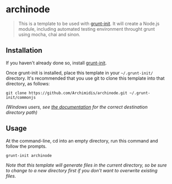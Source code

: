 archinode
=========

> This is a template to be used with [grunt-init][]. It will create a Node.js module, including automated testing environment throught grunt using mocha, chai and sinon.

[grunt-init]: http://gruntjs.com/project-scaffolding

## Installation
If you haven't already done so, install [grunt-init][].

Once grunt-init is installed, place this template in your `~/.grunt-init/` directory. It's recommended that you use git to clone this template into that directory, as follows:

```
git clone https://github.com/Archimidis/archinode.git ~/.grunt-init/commonjs
```

_(Windows users, see [the documentation][grunt-init] for the correct destination directory path)_

## Usage

At the command-line, cd into an empty directory, run this command and follow the prompts.

```
grunt-init archinode
```

_Note that this template will generate files in the current directory, so be sure to change to a new directory first if you don't want to overwrite existing files._
